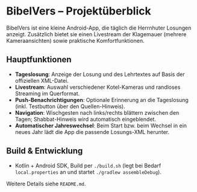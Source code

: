 # BibelVers – Projektüberblick

BibelVers ist eine kleine Android-App, die täglich die Herrnhuter Losungen anzeigt. Zusätzlich bietet sie einen Livestream der Klagemauer (mehrere Kameraansichten) sowie praktische Komfortfunktionen.

## Hauptfunktionen
- **Tageslosung**: Anzeige der Losung und des Lehrtextes auf Basis der offiziellen XML-Datei.
- **Livestream**: Auswahl verschiedener Kotel-Kameras und randloses Streaming im Querformat.
- **Push-Benachrichtigungen**: Optionale Erinnerung an die Tageslosung (inkl. Testbutton über den Quellen-Hinweis).
- **Navigation**: Wischgesten nach links/rechts blättern zwischen den Tagen; Shabbat-Hinweis wird automatisch eingeblendet.
- **Automatischer Jahreswechsel**: Beim Start bzw. beim Wechsel in ein neues Jahr lädt die App die passende Losungs-XML herunter.

## Build & Entwicklung
- Kotlin + Android SDK, Build per `./build.sh` (legt bei Bedarf `local.properties` an und startet `./gradlew assembleDebug`).

Weitere Details siehe `README.md`.
